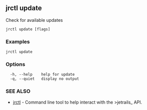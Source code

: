 ## jrctl update

Check for available updates

```
jrctl update [flags]
```

### Examples

```
jrctl update
```

### Options

```
  -h, --help    help for update
  -q, --quiet   display no output
```

### SEE ALSO

* [jrctl](jrctl.md)	 - Command line tool to help interact with the >jetrails_ API.

